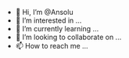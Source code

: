 - 👋 Hi, I’m @Ansolu
- 👀 I’m interested in ...
- 🌱 I’m currently learning ...
- 💞️ I’m looking to collaborate on ...
- 📫 How to reach me ...

<!---
Ansolu/Ansolu is a ✨ special ✨ repository because its `README.md` (this file) appears on your GitHub profile.
You can click the Preview link to take a look at your changes.
--->
